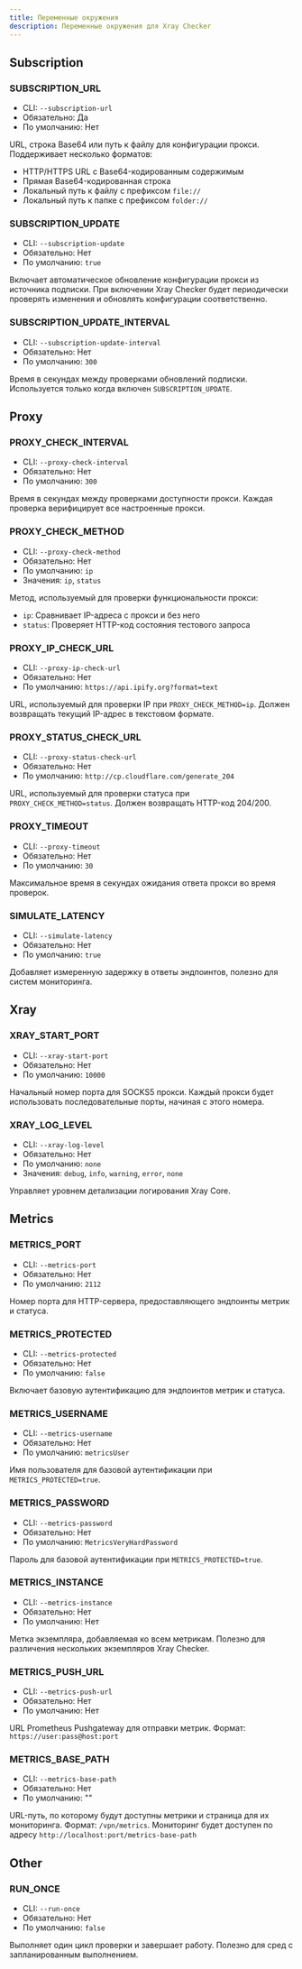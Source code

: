 ```yaml
---
title: Переменные окружения
description: Переменные окружения для Xray Checker
---
```


## Subscription

### SUBSCRIPTION_URL

- CLI: `--subscription-url`
- Обязательно: Да
- По умолчанию: Нет

URL, строка Base64 или путь к файлу для конфигурации прокси. Поддерживает несколько форматов:

- HTTP/HTTPS URL с Base64-кодированным содержимым
- Прямая Base64-кодированная строка
- Локальный путь к файлу с префиксом `file://`
- Локальный путь к папке с префиксом `folder://`

### SUBSCRIPTION_UPDATE

- CLI: `--subscription-update`
- Обязательно: Нет
- По умолчанию: `true`

Включает автоматическое обновление конфигурации прокси из источника подписки. При включении Xray Checker будет периодически проверять изменения и обновлять конфигурации соответственно.

### SUBSCRIPTION_UPDATE_INTERVAL

- CLI: `--subscription-update-interval`
- Обязательно: Нет
- По умолчанию: `300`

Время в секундах между проверками обновлений подписки. Используется только когда включен `SUBSCRIPTION_UPDATE`.

## Proxy

### PROXY_CHECK_INTERVAL

- CLI: `--proxy-check-interval`
- Обязательно: Нет
- По умолчанию: `300`

Время в секундах между проверками доступности прокси. Каждая проверка верифицирует все настроенные прокси.

### PROXY_CHECK_METHOD

- CLI: `--proxy-check-method`
- Обязательно: Нет
- По умолчанию: `ip`
- Значения: `ip`, `status`

Метод, используемый для проверки функциональности прокси:

- `ip`: Сравнивает IP-адреса с прокси и без него
- `status`: Проверяет HTTP-код состояния тестового запроса

### PROXY_IP_CHECK_URL

- CLI: `--proxy-ip-check-url`
- Обязательно: Нет
- По умолчанию: `https://api.ipify.org?format=text`

URL, используемый для проверки IP при `PROXY_CHECK_METHOD=ip`. Должен возвращать текущий IP-адрес в текстовом формате.

### PROXY_STATUS_CHECK_URL

- CLI: `--proxy-status-check-url`
- Обязательно: Нет
- По умолчанию: `http://cp.cloudflare.com/generate_204`

URL, используемый для проверки статуса при `PROXY_CHECK_METHOD=status`. Должен возвращать HTTP-код 204/200.

### PROXY_TIMEOUT

- CLI: `--proxy-timeout`
- Обязательно: Нет
- По умолчанию: `30`

Максимальное время в секундах ожидания ответа прокси во время проверок.

### SIMULATE_LATENCY

- CLI: `--simulate-latency`
- Обязательно: Нет
- По умолчанию: `true`

Добавляет измеренную задержку в ответы эндпоинтов, полезно для систем мониторинга.

## Xray

### XRAY_START_PORT

- CLI: `--xray-start-port`
- Обязательно: Нет
- По умолчанию: `10000`

Начальный номер порта для SOCKS5 прокси. Каждый прокси будет использовать последовательные порты, начиная с этого номера.

### XRAY_LOG_LEVEL

- CLI: `--xray-log-level`
- Обязательно: Нет
- По умолчанию: `none`
- Значения: `debug`, `info`, `warning`, `error`, `none`

Управляет уровнем детализации логирования Xray Core.

## Metrics

### METRICS_PORT

- CLI: `--metrics-port`
- Обязательно: Нет
- По умолчанию: `2112`

Номер порта для HTTP-сервера, предоставляющего эндпоинты метрик и статуса.

### METRICS_PROTECTED

- CLI: `--metrics-protected`
- Обязательно: Нет
- По умолчанию: `false`

Включает базовую аутентификацию для эндпоинтов метрик и статуса.

### METRICS_USERNAME

- CLI: `--metrics-username`
- Обязательно: Нет
- По умолчанию: `metricsUser`

Имя пользователя для базовой аутентификации при `METRICS_PROTECTED=true`.

### METRICS_PASSWORD

- CLI: `--metrics-password`
- Обязательно: Нет
- По умолчанию: `MetricsVeryHardPassword`

Пароль для базовой аутентификации при `METRICS_PROTECTED=true`.

### METRICS_INSTANCE

- CLI: `--metrics-instance`
- Обязательно: Нет
- По умолчанию: Нет

Метка экземпляра, добавляемая ко всем метрикам. Полезно для различения нескольких экземпляров Xray Checker.

### METRICS_PUSH_URL

- CLI: `--metrics-push-url`
- Обязательно: Нет
- По умолчанию: Нет

URL Prometheus Pushgateway для отправки метрик. Формат: `https://user:pass@host:port`

### METRICS_BASE_PATH

- CLI: `--metrics-base-path`
- Обязательно: Нет
- По умолчанию: ""

URL-путь, по которому будут доступны метрики и страница для их мониторинга. Формат: `/vpn/metrics`. Мониторинг будет доступен по адресу `http://localhost:port/metrics-base-path`

## Other

### RUN_ONCE

- CLI: `--run-once`
- Обязательно: Нет
- По умолчанию: `false`

Выполняет один цикл проверки и завершает работу. Полезно для сред с запланированным выполнением.
